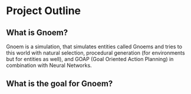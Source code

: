 # Project Outline

## What is Gnoem?
Gnoem is a simulation, that simulates entities called Gnoems and tries to this world with natural selection, procedural generation (for environments but for entities as well), and GOAP (Goal Oriented Action Planning) in combination with Neural Networks.

## What is the goal for Gnoem?

<!--stackedit_data:
eyJoaXN0b3J5IjpbMTQxMzIxMzk2N119
-->